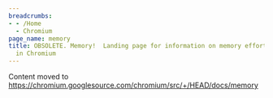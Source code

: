 ```yaml
---
breadcrumbs:
- - /Home
  - Chromium
page_name: memory
title: OBSOLETE. Memory!  Landing page for information on memory efforts and tools
  in Chromium
---
```


Content moved to
<https://chromium.googlesource.com/chromium/src/+/HEAD/docs/memory>